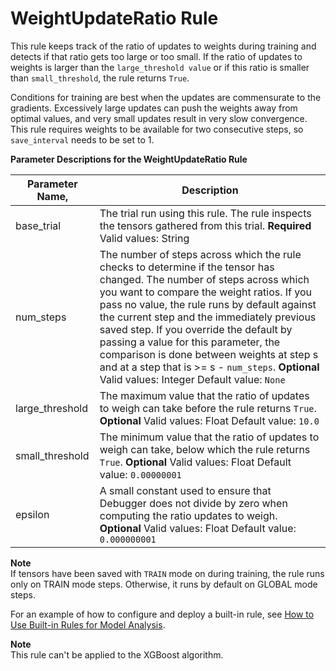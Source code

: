# WeightUpdateRatio Rule<a name="weight-update-ratio"></a>

This rule keeps track of the ratio of updates to weights during training and detects if that ratio gets too large or too small\. If the ratio of updates to weights is larger than the `large_threshold value` or if this ratio is smaller than `small_threshold`, the rule returns `True`\.

Conditions for training are best when the updates are commensurate to the gradients\. Excessively large updates can push the weights away from optimal values, and very small updates result in very slow convergence\. This rule requires weights to be available for two consecutive steps, so `save_interval` needs to be set to 1\.


**Parameter Descriptions for the WeightUpdateRatio Rule**  

| Parameter Name, | Description | 
| --- | --- | 
| base\_trial | The trial run using this rule\. The rule inspects the tensors gathered from this trial\. **Required** Valid values: String  | 
| num\_steps | The number of steps across which the rule checks to determine if the tensor has changed\.  The number of steps across which you want to compare the weight ratios\. If you pass no value, the rule runs by default against the current step and the immediately previous saved step\. If you override the default by passing a value for this parameter, the comparison is done between weights at step s and at a step that is >= s \- `num_steps`\. **Optional** Valid values: Integer Default value: `None` | 
| large\_threshold | The maximum value that the ratio of updates to weigh can take before the rule returns `True`\.  **Optional** Valid values: Float Default value: `10.0`  | 
| small\_threshold | The minimum value that the ratio of updates to weigh can take, below which the rule returns `True`\. **Optional** Valid values: Float Default value: `0.00000001`  | 
| epsilon | A small constant used to ensure that Debugger does not divide by zero when computing the ratio updates to weigh\. **Optional** Valid values: Float Default value: `0.000000001`  | 

**Note**  
If tensors have been saved with `TRAIN` mode on during training, the rule runs only on TRAIN mode steps\. Otherwise, it runs by default on GLOBAL mode steps\.

For an example of how to configure and deploy a built\-in rule, see [How to Use Built\-in Rules for Model Analysis](use-debugger-built-in-rules.md)\.

**Note**  
This rule can't be applied to the XGBoost algorithm\.